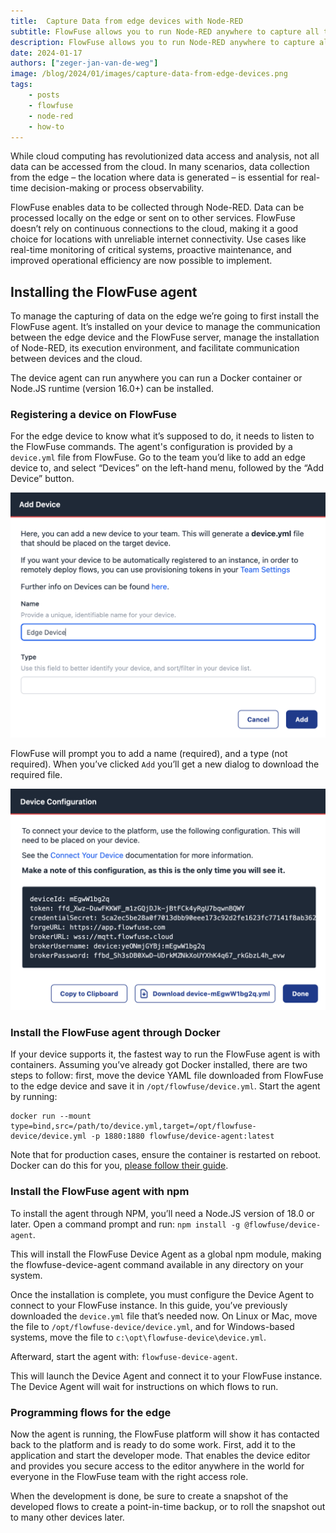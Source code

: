 ```yaml
---
title:  Capture Data from edge devices with Node-RED
subtitle: FlowFuse allows you to run Node-RED anywhere to capture all the data
description: FlowFuse allows you to run Node-RED anywhere to capture all the data
date: 2024-01-17
authors: ["zeger-jan-van-de-weg"]
image: /blog/2024/01/images/capture-data-from-edge-devices.png
tags:
    - posts
    - flowfuse
    - node-red
    - how-to
---
```


While cloud computing has revolutionized data access and analysis, not all data can be accessed from the cloud. In many scenarios, data collection from the edge – the location where data is generated – is essential for real-time decision-making or process observability.

<!--more-->

FlowFuse enables data to be collected through Node-RED. Data can be processed locally on the edge or sent on to other services. FlowFuse doesn’t rely on continuous connections to the cloud, making it a good choice for locations with unreliable internet connectivity. Use cases like real-time monitoring of critical systems, proactive maintenance, and improved operational efficiency are now possible to implement.

## Installing the FlowFuse agent

To manage the capturing of data on the edge we’re going to first install the FlowFuse agent. It’s installed on your device to manage the communication between the edge device and the FlowFuse server, manage the installation of Node-RED, its execution environment, and facilitate communication between devices and the cloud.

The device agent can run anywhere you can run a Docker container or Node.JS runtime (version 16.0+) can be installed.


### Registering a device on FlowFuse

For the edge device to know what it’s supposed to do, it needs to listen to the FlowFuse commands. The agent's configuration is provided by a `device.yml` file from FlowFuse. Go to the team you’d like to add an edge device to, and select “Devices” on the left-hand menu, followed by the “Add Device” button.

![Setting up a FlowFuse agent](./images/flowfuse-agent-setup.png "Setting up a FlowFuse agent")

FlowFuse will prompt you to add a name (required), and a type (not required). When you’ve clicked `Add` you’ll get a new dialog to download the required file.

![Configuration file for the FlowFuse agent](./images/device-yml-flowfuse.png "The contents of a device.yml file")

### Install the FlowFuse agent through Docker

If your device supports it, the fastest way to run the FlowFuse agent is with containers. Assuming you’ve already got Docker installed, there are two steps to follow: first, move the device YAML file downloaded from FlowFuse to the edge device and save it in `/opt/flowfuse/device.yml`. Start the agent by running:

```
docker run --mount type=bind,src=/path/to/device.yml,target=/opt/flowfuse-device/device.yml -p 1880:1880 flowfuse/device-agent:latest
```

Note that for production cases, ensure the container is restarted on reboot. Docker can do this for you, [please follow their guide](https://docs.docker.com/config/containers/start-containers-automatically/).


### Install the FlowFuse agent with npm

To install the agent through NPM, you’ll need a Node.JS version of 18.0 or later. Open a command prompt and run: `npm install -g @flowfuse/device-agent`.

This will install the FlowFuse Device Agent as a global npm module, making the flowfuse-device-agent command available in any directory on your system.

Once the installation is complete, you must configure the Device Agent to connect to your FlowFuse instance. In this guide, you’ve previously downloaded the `device.yml` file that’s needed now. On Linux or Mac, move the file to `/opt/flowfuse-device/device.yml`, and for Windows-based systems, move the file to `c:\opt\flowfuse-device\device.yml`.

Afterward, start the agent with: `flowfuse-device-agent`.

This will launch the Device Agent and connect it to your FlowFuse instance. The Device Agent will wait for instructions on which flows to run.

### Programming flows for the edge

Now the agent is running, the FlowFuse platform will show it has contacted back to the platform and is ready to do some work. First, add it to the application and start the developer mode. That enables the device editor and provides you secure access to the editor anywhere in the world for everyone in the FlowFuse team with the right access role.

When the development is done, be sure to create a snapshot of the developed flows to create a point-in-time backup, or to roll the snapshot out to many other devices later.
